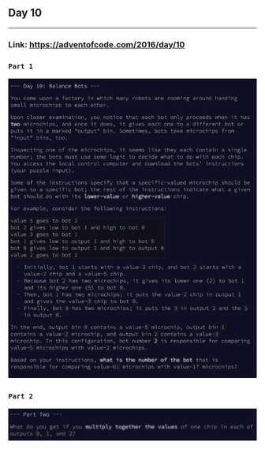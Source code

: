 ## Day 10
___

### Link: https://adventofcode.com/2016/day/10

### `Part 1`
![img.png](part1.png)

### `Part 2`
![img_1.png](part2.png)